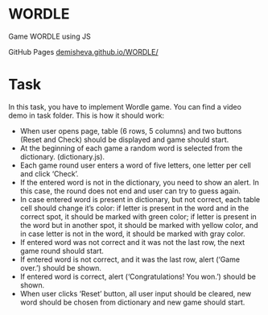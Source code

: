 # WORDLE
<p>Game WORDLE using JS</p>
<p>GitHub Pages <a href='https://demisheva.github.io/WORDLE/'>demisheva.github.io/WORDLE/</a><p>

<h1>Task</h1>
<p>In this task, you have to implement Wordle game. You can find a video demo in task folder. This is how it should work:
    <ul>
        <li>When user opens page, table (6 rows, 5 columns) and two buttons (Reset and Check) should be displayed and game should start.</li>
        <li>At the beginning of each game a random word is selected from the dictionary. (dictionary.js). </li>
        <li>Each game round user enters a word of five letters, one letter per cell and click ‘Check’.</li>
        <li>If the entered word is not in the dictionary, you need to show an alert. In this case, the round does not end and user can try to guess again.</li>
        <li>In case entered word is present in dictionary, but not correct, each table cell should change it’s color: if letter is present in the word and in the correct spot, it should be marked with green color; if letter is present in the word but in another spot, it should be marked with yellow color, and in case letter is not in the word, it should be marked with gray color.</li>
        <li>If entered word was not correct and it was not the last row, the next game round should start. </li>
        <li>If entered word is not correct, and it was the last row, alert (‘Game over.’) should be shown.</li>
        <li>If entered word is correct, alert (‘Congratulations! You won.’) should be shown.</li>
        <li>When user clicks ‘Reset’ button, all user input should be cleared, new word should be chosen from dictionary and new game should start.</li>
    </ul>
</p>
